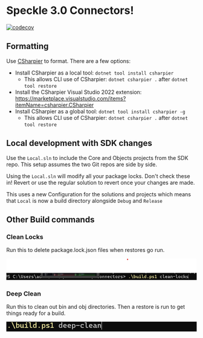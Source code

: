 # Speckle 3.0 Connectors!
[![codecov](https://codecov.io/gh/specklesystems/speckle-sharp-connectors/graph/badge.svg?token=eMhI4M8umi)](https://codecov.io/gh/specklesystems/speckle-sharp-connectors)

## Formatting

Use [CSharpier](https://github.com/belav/csharpier) to format.  There are a few options:
- Install CSharpier as a local tool: `dotnet tool install csharpier`
    - This allows CLI use of CSharpier: `dotnet csharpier .` after `dotnet tool restore`
- Install the CSharpier Visual Studio 2022 extension: https://marketplace.visualstudio.com/items?itemName=csharpier.CSharpier
- Install CSharpier as a global tool: `dotnet tool install csharpier -g`
    - This allows CLI use of CSharpier: `dotnet csharpier .` after `dotnet tool restore`

## Local development with SDK changes

Use the `Local.sln` to include the Core and Objects projects from the SDK repo.  This setup assumes the two Git repos are side by side.

Using the `Local.sln` will modify all your package locks.  Don't check these in!  Revert or use the regular solution to revert once your changes are made.

This uses a new Configuration for the solutions and projects which means that `Local` is now a build directory alongside `Debug` and `Release`

## Other Build commands

### Clean Locks

Run this to delete package.lock.json files when restores go run.

![image](/Images/clean-locks.png) 

### Deep Clean

Run this to clean out bin and obj directories.  Then a restore is run to get things ready for a build.

![image](/Images/deep-clean.png)
